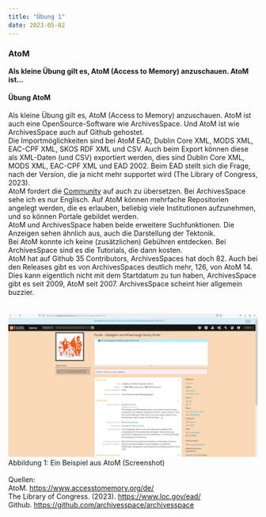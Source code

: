 ```yaml
---
title: "Übung 1"
date: 2023-05-02
---
```


### AtoM
**Als kleine Übung gilt es, AtoM (Access to Memory) anzuschauen. AtoM ist...**



#### **Übung AtoM**
Als kleine Übung gilt es, AtoM (Access to Memory) anzuschauen. AtoM ist auch eine OpenSource-Software wie ArchivesSpace. 
Und AtoM ist wie ArchivesSpace auch auf Github gehostet. <br>
Die Importmöglichkeiten sind bei AtoM EAD, Dublin Core XML, MODS XML, EAC-CPF XML, SKOS RDF XML und CSV. Auch beim Export können diese als XML-Daten (und CSV) exportiert werden, dies sind Dublin Core XML, MODS XML, EAC-CPF XML und EAD 2002. Beim EAD stellt sich die Frage, nach der Version, die ja nicht mehr supportet wird (The Library of Congress, 2023).<br>
AtoM fordert die <a href="https://wiki.accesstomemory.org/Resources/Translation">Community</a> auf auch zu übersetzen. Bei ArchivesSpace sehe ich es nur Englisch. 
Auf AtoM können mehrfache Repositorien angelegt werden, die es erlauben, beliebig viele Institutionen aufzunehmen, und so können Portale gebildet werden. <br>
AtoM und ArchivesSpace haben beide erweitere Suchfunktionen. Die Anzeigen sehen ähnlich aus, auch die Darstellung der Tektonik. <br>
Bei AtoM konnte ich keine (zusätzlichen) Gebühren entdecken. Bei ArchivesSpace sind es die Tutorials, die dann kosten. <br>
AtoM hat auf Github 35 Contributors, ArchivesSpaces hat doch 82. Auch bei den Releases gibt es von ArchivesSpaces deutlich mehr, 126, von AtoM 14. Dies kann eigentlich nicht mit dem Startdatum zu tun haben, ArchivesSpace gibt es seit 2009, AtoM seit 2007. ArchivesSpace scheint hier allgemein buzzier.<br>
<br>
<br>
![](https://raw.githubusercontent.com/brandensarah/Lerntagebuch/master/_posts/bild_le5_1.jpg)
<br>
Abbildung 1: Ein Beispiel aus AtoM (Screenshot)
<br>
<br>
Quellen: <br>
AtoM. https://www.accesstomemory.org/de/
<br>
The Library of Congress. (2023). https://www.loc.gov/ead/
<br>
Github. https://github.com/archivesspace/archivesspace

